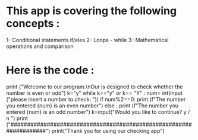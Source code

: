 # This app is covering the following concepts :
  1- Conditional statements if/eles
  2- Loops - while
  3- Mathematical operations and comparison 
# Here is the code :

print ("Welcome to our program.\nOur is designed to check whether the number is even or odd")
k="y"
while k=="y" or k== "Y" :
    num= int(input ("please insert a number to check: "))
    if num%2==0:
        print (f"The number you entered {num} is an even number")
    else :
        print (f"The number you entered {num} is an odd number")
    k=input("Would you like to continue? y / n ")
    print ("###################################################################")
print("Thank you for using our checking app")
